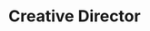 ---
name: 'Mari Mater'
firstname: 'Mari'
title: 'Creative Director'
company: 'Rubberband Design Studio'
image: 'assets/images/speakers/mari-mater.jpg'
social:
  - name: 'instagram'
    famod: ''
    url: 'https://www.instagram.com/materoneill/'
  - name: 'linkedin'
    famod: ''
    url: 'https://www.linkedin.com/in/dr-maría-de-mater-o-neill-795a622b/'
  - name: 'twitter'
    famod: ''
    url: 'https://www.twitter.com/materoneill'
  - name: 'facebook'
    famod: ''
    url: 'https://www.facebook.com/materoneill/'
  - name: link
    famod: ''
    url: 'https://northumbria.academia.edu/MariaONeill'
---